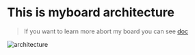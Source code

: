 # This is myboard architecture    
> If you want to learn more abort my board you can see [doc](doc/SUMAZE.md)    

![architecture](pic/architecture.png)
